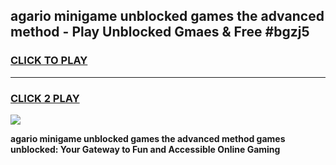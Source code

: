 
## agario minigame unblocked games the advanced method - Play Unblocked Gmaes & Free #bgzj5
<h3>
<a href="https://news.freeplayer.one?title=agario_minigame_unblocked_games_the_advanced_method&ref=03M">CLICK TO PLAY</a></h3>
<hr>

<h3>
<a href="https://news.freeplayer.one?title=agario_minigame_unblocked_games_the_advanced_method&ref=03M">CLICK 2 PLAY</a>
  
</h3>

<a href="https://news.freeplayer.one?title=agario_minigame_unblocked_games_the_advanced_method&ref=03M"><img src="https://clearcache.store/games.png"></a>


**agario minigame unblocked games the advanced method games unblocked: Your Gateway to Fun and Accessible Online Gaming**
